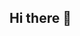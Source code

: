## Hi there 👋

<!--
**VenkateshSajja/VenkateshSajja** is a ✨ _special_ ✨ repository because its `README.md` (this file) appears on your GitHub profile.

Here are some ideas to get you started:
let seee
